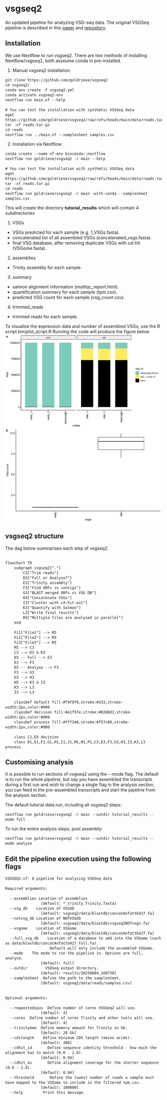 # vsgseq2

An updated pipeline for analyzing VSG-seq data. The original VSGSeq pipeline is described in this [paper](https://www.ncbi.nlm.nih.gov/pmc/articles/PMC4514441/) and [repository](https://github.com/mugnierlab/VSGSeqPipeline).

## Installation



We use Nextflow to run vsgseq2. There are two methods of installing Nextflow/vsgseq2, both asseume conda in pre-installed.

1) Manual vsgseq2 installation:

```
git clone https://github.com/goldrieve/vsgseq2
cd vsgseq2/
conda env create -f vsgseq2.yml
conda activate vsgseq2-env
nextflow run main.nf --help

# You can test the installation with synthetic VSGSeq data
wget https://github.com/goldrieve/vsgseq2/raw/refs/heads/main/data/reads.tar.xz
tar -xf reads.tar.gz
cd reads 
nextflow run ../main.nf --samplesheet samples.csv
```

2) Installation via Nextflow:

```
conda create --name nf-env bioconda::nextflow
nextflow run goldrieve/vsgseq2 -r main --help

# You can test the installation with synthetic VSGSeq data
wget https://github.com/goldrieve/vsgseq2/raw/refs/heads/main/data/reads.tar.xz
tar -xf reads.tar.gz
cd reads 
nextflow run goldrieve/vsgseq2 -r main -with-conda --samplesheet samples.csv
```

This will create the directory __tutorial_results__ which will contain 4 subdirectories

1) VSGs 
- VSGs predicted for each sample (e.g. 1_VSGs.fasta).  
- concatenated list of all assembled VSGs (concatenated_vsgs.fasta). 
- final VSG database, after removing duplicate VSGs with cd-hit (VSGome.fasta).

2) assemblies 
- Trinity assembly for each sample.

3) summary 
- salmon alignment information (multiqc_report.html).
- quantification summary for each sample (tpm.csv).
- predicted VSG count for each sample (vsg_count.csv).

4) trimmed_reads 
- trimmed reads for each sample.

To visualise the expression data and number of assembled VSGs, use the R script bin/plot_script.R
Running the code will produce the figure below
![tutorial_figure](figures/tutorial_summary.png)

## vsgseq2 structure
The dag below summarises each step of vsgseq2.

```mermaid

flowchart TD
    subgraph vsgseq2["."]
        C3["Trim reads"]
        D3{"Full or Analyse?"}
        E3["Trinity assembly"]
        F3["Find ORFs in contigs"]
        G3["BLAST merged ORFs vs VSG DB"]
        H3["Concatenate VSGs"]
        I3["Cluster with cd-hit-est"]
        K3["Quantify with Salmon"]
        L3["Write final results"]
        M3["Multiple files are analysed in parallel"]
    end

    Fi1["File1"] --> M3
    Fi2["File2"] --> M3
    Fi3["File3"] --> M3
    M3 --> C3
    C3 --> D3 & K3
    D3 -- Full --> E3
    E3 --> F3
    D3 -- Analyse --> F3
    F3 --> G3
    G3 --> H3
    H3 --> K3 & I3
    K3 --> L3
    I3 --> L3

    classDef default fill:#f9f9f9,stroke:#333,stroke-width:2px,color:#000
    classDef decision fill:#e1f5fe,stroke:#0288d1,stroke-width:2px,color:#000
    classDef process fill:#fff3e0,stroke:#f57c00,stroke-width:2px,color:#000

    class C1,D3 decision
    class D1,E1,F1,G1,H1,I1,J1,M1,N1,P1,C3,E3,F3,G3,H3,I3,K3,L3 process
```

## Customising analysis
It is possible to run sections of vsgseq2 using the --mode flag. The default is to run the whole pipeline, but say you have assembled the transcripts during a first run and wish to change a single flag in the analysis section, you can feed in the pre-assembled transcripts and start the pipeline from the analysis section. 

The default tutorial data run, including all vsgseq2 steps:

```
nextflow run goldrieve/vsgseq2 -r main --outdir tutorial_results --mode full
```

To run the entire analysis steps, post assembly:
```
nextflow run goldrieve/vsgseq2 -r main --outdir tutorial_results --mode analyse
```

## Edit the pipeline execution using the following flags
```
VSGSEQ2.nf: A pipeline for analysing VSGSeq data

Required arguments:

  --assemblies Location of assemblies
                [default: *_trinity.Trinity.fasta]
  --vsg_db    Location of VSGdb
                [default: vsgseq2/data/blastdb/concatAnTattb427.fa]
  --notvsg_db Location of NOTVSGdb
                [default: vsgseq2/data/blastdb/vsgseq2NOTvsgs.fa]
  --vsgome    Location of VSGome
                [default: vsgseq2/data/blastdb/concatAnTattb427.fa]
  --full_vsg_db    Location of a database to add into the VSGome (such as data/blastdb/concatAnTattb427_full.fa).
                    Default will only include the assembled VSGome.
  --mode    The mode to run the pipeline in. Options are full, analyse.
                [default: full]
  --outdir        VSGSeq output directory.
                [default: results/20250604_160730]
  --samplesheet  Define the path to the samplesheet.
                [default: vsgseq2/data/reads/samples.csv]


Optional arguments:

  --requestedcpus  Define number of cores VSGSeq2 will use.
                [default: 4]
  --cores  Define number of cores Trinity and other tools will use.
                [default: 4]
  --trinitymem  Define memory amount for Trinity in Gb.
                [default: 20 Gb]
  --cdslength    Define minimum CDS length (amino acids).
                [default: 300]
  --cdhit_id       Define sequence identity threshold - how much the alignment has to match (0.0 - 1.0).
                [default: 0.94]
  --cdhit_as       Define alignment coverage for the shorter sequence (0.0 - 1.0).
                [default: 0.94]
  --threshold       Define the lowest number of reads a sample must have mapped to the VSGome to include in the filtered tpm.csv.
                [default: 100000]
  --help         Print this message.
  ```